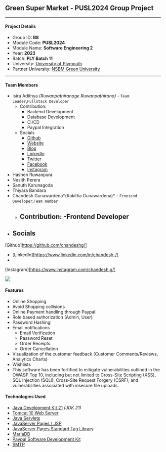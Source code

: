 ## Green Super Market - PUSL2024 Group Project

---
#### Project Details

- Group ID: **B8**
- Module Code: **PUSL2024**
- Module Name: **Software Engineering 2**
- Year: **2023**
- Batch: **PLY Batch 11**
- University: [University of Plymouth](https://www.plymouth.ac.uk/)
- Partner University: [NSBM Green University](https://www.nsbm.ac.lk/)

---
#### Team Members

- Isira Adithya *(Ruwanpathiranage Ruwanpathirana)* - `Team Leader`,`Fullstack Developer`
  - Contribution:  
     - Backend Development
     - Database Development
     - CI/CD
     - Paypal Integration
  - Socials  
     - [Github](https://github.com/isira-adithya/)
     - [Website](https://isiraadithya.com/)
     - [Blog](https://blog.isiraadithya.com/)
     - [LinkedIn](https://www.linkedin.com/in/isiraadithya/)
     - [Twitter](https://twitter.com/isira_adithya)
     - [Facebook](https://www.facebook.com/isiraadithyaruwanpathirana/)
     - [Instagram](https://www.instagram.com/isira_adithya/)
- Hashen Ruwanpura
- Nesith Perera
- Sanuth Karunagoda
- Thiyara Bandara
- Chandesh Gunawardena*(Rakitha Gunawardena)* - `Frontend Developer`,`Team member`
  - Contribution:
     -Frontend Developer 
     -
 - Socials 
   -
  [Github]https://github.com/chandeshg/]
 - [LinkedIn][https://www.linkedin.com/in/chandesh-/]
-
[Instagram][https://www.instagram.com/chandesh.g/]




<img src="https://contrib.rocks/image?repo=isira-adithya/PUSL2024">

#### Features
- Online Shopping
- Avoid Shopping collisions
- Online Payment handling through Paypal
- Role based authorization (Admin, User)
- Password Hashing
- Email notifications
  - Email Verification
  - Password Reset
  - Order Receipts
  - Order Cancellation
- Visualization of the customer feedback (Customer Comments/Reviews, Analytics Charts)
- Wishlists
- This software has been fortified to mitigate vulnerabilities outlined in the OWASP Top 10, including but not limited to Cross-Site Scripting (XSS), SQL Injection (SQLi), Cross-Site Request Forgery (CSRF), and vulnerabilities associated with insecure file uploads.

#### Technologies Used

- [Java Development Kit 21](https://jdk.java.net/21/) *(JDK 21)*
- [Tomcat 10 Web Server](https://tomcat.apache.org/download-10.cgi)
- [Java Servlets](https://www.oracle.com/java/technologies/java-servlet-tec.html)
- [JavaServer Pages / JSP](https://www.oracle.com/java/technologies/jspt.html)
- [JavaServer Pages Standard Tag Library](https://tomcat.apache.org/taglibs/standard/)
- [MariaDB](https://mariadb.org/)
- [Paypal Software Development Kit](https://developer.paypal.com/)
- [SMTP](https://datatracker.ietf.org/doc/html/rfc5321)